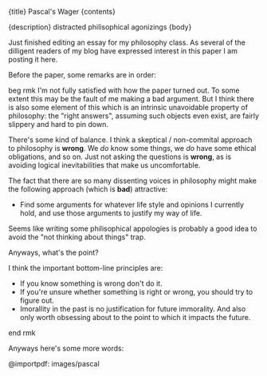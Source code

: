 {title}
Pascal's Wager
{contents}

{description}
distracted philisophical agonizings
{body}

Just finished editing an essay for my philosophy class. 
As several of the dilligent readers of my blog have expressed
interest in this paper I am posting it here. 

Before the paper, some remarks are in order:

beg rmk
I'm not fully satisfied with how the paper turned out. To some
extent this may be the fault of me making a bad argument. But
I think there is also some element of this which is an
intrinsic unavoidable property of philosophy: 
the "right answers", assuming such objects even exist, are
fairly slippery and hard to pin down.

There's some kind of balance. 
I think a skeptical / non-commital approach to philosophy is **wrong**.
We *do* know some things, we *do* have some ethical obligations, and so on.
Just not asking the questions is **wrong**, as is avoiding
logical inevitabilities that make us uncomfortable. 

The fact that there are so many dissenting voices in philosophy
might make the following approach (which is **bad**)
attractive:

- Find some arguments for whatever life style and opinions I
    currently hold, and use those arguments to justify my way of
    life.

Seems like writing some philisophical appologies is probably a
good idea to avoid the "not thinking about things" trap. 

Anyways, what's the point?

I think the important bottom-line principles are:

- If you know something is wrong don't do it.
- If you're unsure whether something is right or wrong, you
    should try to figure out.
- Imorallity in the past is no justification for future
    immorality. And also only worth obsessing about to the point
    to which it impacts the future.

end rmk

Anyways here's some more words:

@importpdf: images/pascal

